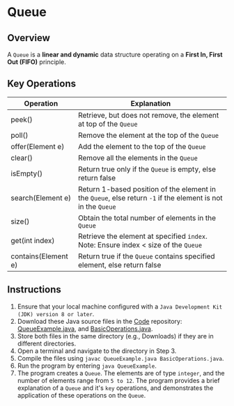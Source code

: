 # Queue

## Overview
A `Queue` is a **linear and dynamic** data structure operating on a **First In, First Out (FIFO)** principle.

## Key Operations
| Operation           | Explanation                                                                                                  |
|---------------------|--------------------------------------------------------------------------------------------------------------|
| peek()              | Retrieve, but does not remove, the element at top of the `Queue`                                             |
| poll()              | Remove the element at the top of the `Queue`                                                                 |
| offer(Element e)    | Add the element to the top of the `Queue`                                                                    |
| clear()             | Remove all the elements in the `Queue`                                                                       |
| isEmpty()           | Return true only if the `Queue` is empty, else return false                                                  |
| search(Element e)   | Return 1-based position of the element in the `Queue`, else return `-1` if the element is not in the `Queue` |
| size()              | Obtain the total number of elements in the `Queue`                                                           |
| get(int index)      | Retrieve the element at specified `index`. Note: Ensure index < size of the `Queue`                          |
| contains(Element e) | Return true if the `Queue` contains specified element, else return false                                     |

## Instructions
1. Ensure that your local machine configured with a `Java Development Kit (JDK) version 8 or later`.
2. Download these Java source files in the [Code](https://github.com/shumarb/code/tree/main) repository: [QueueExample.java](https://github.com/shumarb/code/tree/main/code/QueueExample.java), and [BasicOperations.java](https://github.com/shumarb/code/tree/main/code/BasicOperations.java).
3. Store both files in the same directory (e.g., Downloads) if they are in different directories.
4. Open a terminal and navigate to the directory in Step 3.
5. Compile the files using `javac QueueExample.java BasicOperations.java`.
6. Run the program by entering `java QueueExample`.
7. The program creates a `Queue`. The elements are of type `integer`, and the number of elements range from `5 to 12`. The program provides a brief explanation of a `Queue` and it's `key` operations, and demonstrates the application of these operations on the `Queue`.
